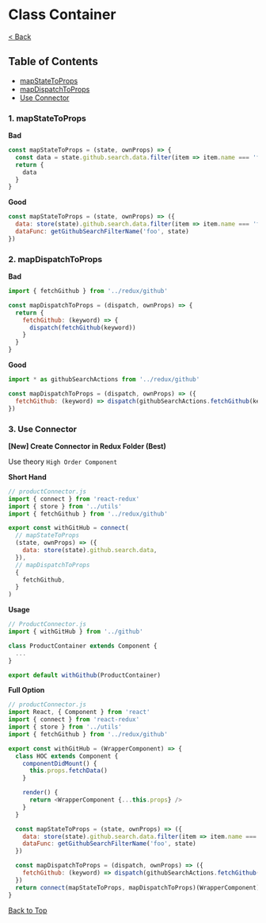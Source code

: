 # Class Container

[< Back](../README.md)

## Table of Contents
* [mapStateToProps](#1-mapstatetoprops)
* [mapDispatchToProps](#2-mapdispatchtoprops)
* [Use Connector](#3-use-connector)

### 1. mapStateToProps
**Bad**
```js
const mapStateToProps = (state, ownProps) => {
  const data = state.github.search.data.filter(item => item.name === 'foo')
  return {
    data
  }
}
```

**Good**
```js
const mapStateToProps = (state, ownProps) => ({
  data: store(state).github.search.data.filter(item => item.name === 'foo'),
  dataFunc: getGithubSearchFilterName('foo', state)
})
```

### 2. mapDispatchToProps
**Bad**
```js
import { fetchGithub } from '../redux/github'

const mapDispatchToProps = (dispatch, ownProps) => {
  return {
    fetchGithub: (keyword) => {
      dispatch(fetchGithub(keyword))
    }
  }
}
```

**Good**
```js
import * as githubSearchActions from '../redux/github'

const mapDispatchToProps = (dispatch, ownProps) => ({
  fetchGithub: (keyword) => dispatch(githubSearchActions.fetchGithub(keyword))
})
```

### 3. Use Connector
**[New] Create Connector in Redux Folder (Best)**

Use theory `High Order Component`

**Short Hand**
```js
// productConnector.js
import { connect } from 'react-redux'
import { store } from '../utils'
import { fetchGithub } from '../redux/github'

export const withGitHub = connect(
  // mapStateToProps
  (state, ownProps) => ({
    data: store(state).github.search.data,
  }),
  // mapDispatchToProps
  {
    fetchGithub,
  }
)
```

**Usage**
```js
// ProductConnector.js
import { withGitHub } from '../github'

class ProductContainer extends Component {
  ...
}

export default withGithub(ProductContainer)
```

**Full Option**
```js
// productConnector.js
import React, { Component } from 'react'
import { connect } from 'react-redux'
import { store } from '../utils'
import { fetchGithub } from '../redux/github'

export const withGitHub = (WrapperComponent) => {
  class HOC extends Component {
    componentDidMount() {
      this.props.fetchData()
    }

    render() {
      return <WrapperComponent {...this.props} />
    }
  }

  const mapStateToProps = (state, ownProps) => ({
    data: store(state).github.search.data.filter(item => item.name === 'foo'),
    dataFunc: getGithubSearchFilterName('foo', state)
  })

  const mapDispatchToProps = (dispatch, ownProps) => ({
    fetchGithub: (keyword) => dispatch(githubSearchActions.fetchGithub(keyword))
  })
  return connect(mapStateToProps, mapDispatchToProps)(WrapperComponent)
}
```

[Back to Top](#table-of-contents)